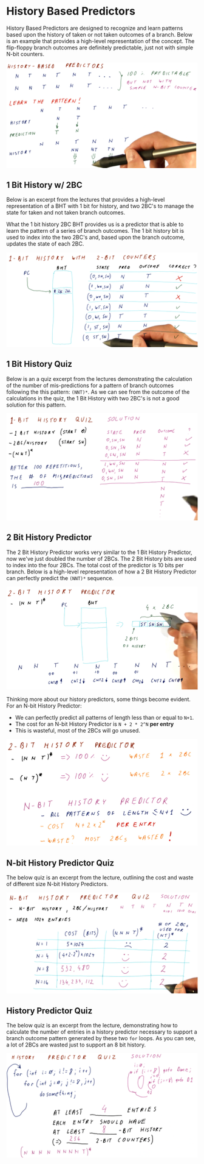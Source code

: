 # History Based Predictors

History Based Predictors are designed to recognize and learn patterns based
upon the history of taken or not taken outcomes of a branch. Below is an example
that provides a high-level representation of the concept. The flip-floppy
branch outcomes are definitely predictable, just not with simple N-bit counters.

![history-based-predictors](./img/history-based-predictors.png)

## 1 Bit History w/ 2BC

Below is an excerpt from the lectures that provides a high-level representation
of a BHT with 1 bit for history, and two 2BC's to manage the state for taken
and not taken branch outcomes.

What the 1 bit history 2BC BHT provides us is a predictor that is able to learn
the pattern of a series of branch outcomes. The 1 bit history bit is used to
index into the two 2BC's and, based upon the branch outcome, updates the state
of each 2BC.

![1-bit-history-2bc](./img/1-bit-history-2bc.png)

## 1 Bit History Quiz

Below is an a quiz excerpt from the lectures demonstrating the calculation of
the number of mis-predictions for a pattern of branch outcomes following the
this pattern: `(NNT)*`. As we can see from the outcome of the calculations in
the quiz, the 1 Bit History with two 2BC's is not a good solution for this
pattern.

![1-bit-history-2bc-quiz](./img/1-bit-history-2bc-quiz.png)

## 2 Bit History Predictor

The 2 Bit History Predictor works very similar to the 1 Bit History Predictor,
now we've just doubled the number of 2BCs. The 2 Bit History bits are used to
index into the four 2BCs. The total cost of the predictor is 10 bits per branch.
Below is a high-level representation of how a 2 Bit History Predictor can
perfectly predict the `(NNT)*` sequence.

![2-bit-history-predictor](./img/2-bit-history-predictor.png)

Thinking more about our history predictors, some things become evident. For an
N-bit History Predictor:

* We can perfectly predict all patterns of length less than or equal to `N+1`.
* The cost for an N-bit History Predictor is `N + 2 * 2^N` **per entry**
* This is wasteful, most of the 2BCs will go unused.

![2-bit-history-predictor-waste](./img/2-bit-history-predictor-waste.png)

## N-bit History Predictor Quiz

The below quiz is an excerpt from the lecture, outlining the cost and waste of
different size N-bit History Predictors.

![n-bit-history-predictor-quiz](./img/n-bit-history-predictor-quiz.png)

## History Predictor Quiz

The below quiz is an excerpt from the lecture, demonstrating how to calculate
the number of entries in a history predictor necessary to support a branch
outcome pattern generated by these two `for` loops. As you can see, a lot of
2BCs are wasted just to support an 8 bit history.

![history-predictor-quiz](./img/history-predictor-quiz.png)